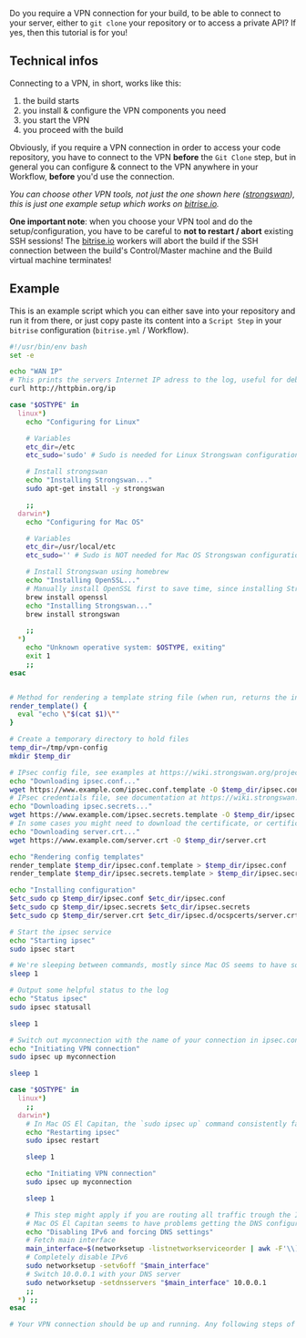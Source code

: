 Do you require a VPN connection for your build, to be able to connect to your server,
either to `git clone` your repository or to access a private API?
If yes, then this tutorial is for you!


## Technical infos

Connecting to a VPN, in short, works like this:

1. the build starts
1. you install & configure the VPN components you need
1. you start the VPN
1. you proceed with the build

Obviously, if you require a VPN connection in order to access your code repository,
you have to connect to the VPN __before__ the `Git Clone` step, but in general
you can configure & connect to the VPN anywhere in your Workflow, __before__ you'd use the
connection.

_You can choose other VPN tools, not just the one shown here ([strongswan](https://www.strongswan.org)),
this is just one example setup which works on [bitrise.io](https://www.bitrise.io)._

__One important note__: when you choose your VPN tool and do the setup/configuration,
you have to be careful to __not to restart / abort__ existing SSH sessions!
The [bitrise.io](https://www.bitrise.io) workers will abort the build
if the SSH connection between the build's Control/Master machine and
the Build virtual machine terminates!


## Example

This is an example script which you can either save into your repository and run
it from there, or just copy paste its content into a `Script Step` in your `bitrise`
configuration (`bitrise.yml` / Workflow).

```bash
#!/usr/bin/env bash
set -e

echo "WAN IP"
# This prints the servers Internet IP adress to the log, useful for debugging
curl http://httpbin.org/ip

case "$OSTYPE" in
  linux*)
    echo "Configuring for Linux"

    # Variables
    etc_dir=/etc
    etc_sudo='sudo' # Sudo is needed for Linux Strongswan configuration

    # Install strongswan
    echo "Installing Strongswan..."
    sudo apt-get install -y strongswan

    ;;
  darwin*)
    echo "Configuring for Mac OS"

    # Variables
    etc_dir=/usr/local/etc
    etc_sudo='' # Sudo is NOT needed for Mac OS Strongswan configuration

    # Install Strongswan using homebrew
    echo "Installing OpenSSL..."
    # Manually install OpenSSL first to save time, since installing Strongswan directly compiles OpenSSL from source instead
    brew install openssl
    echo "Installing Strongswan..."
    brew install strongswan

    ;;
  *)
    echo "Unknown operative system: $OSTYPE, exiting"
    exit 1
    ;;
esac


# Method for rendering a template string file (when run, returns the input string with $VARIABLES replaced from env)
render_template() {
  eval "echo \"$(cat $1)\""
}

# Create a temporary directory to hold files
temp_dir=/tmp/vpn-config
mkdir $temp_dir

# IPsec config file, see examples at https://wiki.strongswan.org/projects/strongswan/wiki/IKEv1Examples and https://wiki.strongswan.org/projects/strongswan/wiki/IKEv2Examples
echo "Downloading ipsec.conf..."
wget https://www.example.com/ipsec.conf.template -O $temp_dir/ipsec.conf.template
# IPsec credentials file, see documentation at https://wiki.strongswan.org/projects/strongswan/wiki/IpsecSecrets
echo "Downloading ipsec.secrets..."
wget https://www.example.com/ipsec.secrets.template -O $temp_dir/ipsec.secrets.template
# In some cases you might need to download the certificate, or certificate chain, of your other VPN endpoint
echo "Downloading server.crt..."
wget https://www.example.com/server.crt -O $temp_dir/server.crt

echo "Rendering config templates"
render_template $temp_dir/ipsec.conf.template > $temp_dir/ipsec.conf
render_template $temp_dir/ipsec.secrets.template > $temp_dir/ipsec.secrets

echo "Installing configuration"
$etc_sudo cp $temp_dir/ipsec.conf $etc_dir/ipsec.conf
$etc_sudo cp $temp_dir/ipsec.secrets $etc_dir/ipsec.secrets
$etc_sudo cp $temp_dir/server.crt $etc_dir/ipsec.d/ocspcerts/server.crt

# Start the ipsec service
echo "Starting ipsec"
sudo ipsec start

# We're sleeping between commands, mostly since Mac OS seems to have some problems otherwise
sleep 1

# Output some helpful status to the log
echo "Status ipsec"
sudo ipsec statusall

sleep 1

# Switch out myconnection with the name of your connection in ipsec.conf
echo "Initiating VPN connection"
sudo ipsec up myconnection

sleep 1

case "$OSTYPE" in
  linux*)
    ;;
  darwin*)
    # In Mac OS El Capitan, the `sudo ipsec up` command consistently fails the first time, but succeeds after a restart of the ipsec service
    echo "Restarting ipsec"
    sudo ipsec restart

    sleep 1

    echo "Initiating VPN connection"
    sudo ipsec up myconnection

    sleep 1

    # This step might apply if you are routing all traffic trough the IPsec connection (that is, if your remote IP range is 0.0.0.0/0)
    # Mac OS El Capitan seems to have problems getting the DNS configuration from the Strongswan interface. Also IPv6 sometimes causes issues. So we're manually turning off IPv6 and forcing a new DNS configuration.
    echo "Disabling IPv6 and forcing DNS settings"
    # Fetch main interface
    main_interface=$(networksetup -listnetworkserviceorder | awk -F'\\) ' '/\(1\)/ {print $2}')
    # Completely disable IPv6
    sudo networksetup -setv6off "$main_interface"
    # Switch 10.0.0.1 with your DNS server
    sudo networksetup -setdnsservers "$main_interface" 10.0.0.1
    ;;
  *) ;;
esac

# Your VPN connection should be up and running. Any following steps of your Bitrise workflow can access devices over your VPN connection 🎉

```
